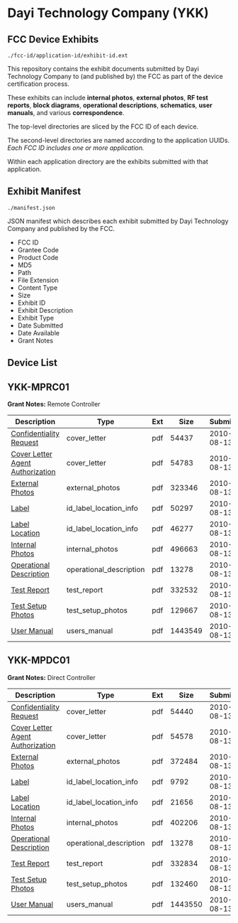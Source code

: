# Dayi Technology Company (YKK)
## FCC Device Exhibits

```
./fcc-id/application-id/exhibit-id.ext
```

This repository contains the exhibit documents submitted by Dayi Technology Company to (and published by) the FCC as part of the device certification process.

These exhibits can include **internal photos**, **external photos**, **RF test reports**, **block diagrams**, **operational descriptions**, **schematics**, **user manuals**, and various **correspondence**.

The top-level directories are sliced by the FCC ID of each device.

The second-level directories are named according to the application UUIDs. *Each FCC ID includes one or more application.*

Within each application directory are the exhibits submitted with that application. 

## Exhibit Manifest

```
./manifest.json
```

JSON manifest which describes each exhibit submitted by Dayi Technology Company and published by the FCC.

- FCC ID
- Grantee Code
- Product Code
- MD5
- Path
- File Extension
- Content Type
- Size
- Exhibit ID
- Exhibit Description
- Exhibit Type
- Date Submitted
- Date Available
- Grant Notes

## Device List
## YKK-MPRC01
**Grant Notes:** Remote Controller

| Description | Type | Ext | Size | Submitted | Available |
| ----------- | ---- | --- | ---- | --------- | --------- |
| [Confidentiality Request](YKK-MPRC01/fbf5e6e82a81a89c3fc88ba6ca122332/1326462.pdf) | cover_letter | pdf | 54437 | 2010-08-13 | 2010-08-13 |
| [Cover Letter Agent Authorization](YKK-MPRC01/fbf5e6e82a81a89c3fc88ba6ca122332/1326463.pdf) | cover_letter | pdf | 54783 | 2010-08-13 | 2010-08-13 |
| [External Photos](YKK-MPRC01/fbf5e6e82a81a89c3fc88ba6ca122332/1326453.pdf) | external_photos | pdf | 323346 | 2010-08-13 | 2010-08-13 |
| [Label](YKK-MPRC01/fbf5e6e82a81a89c3fc88ba6ca122332/1326454.pdf) | id_label_location_info | pdf | 50297 | 2010-08-13 | 2010-08-13 |
| [Label Location](YKK-MPRC01/fbf5e6e82a81a89c3fc88ba6ca122332/1326455.pdf) | id_label_location_info | pdf | 46277 | 2010-08-13 | 2010-08-13 |
| [Internal Photos](YKK-MPRC01/fbf5e6e82a81a89c3fc88ba6ca122332/1326456.pdf) | internal_photos | pdf | 496663 | 2010-08-13 | 2010-08-13 |
| [Operational Description](YKK-MPRC01/fbf5e6e82a81a89c3fc88ba6ca122332/1326457.pdf) | operational_description | pdf | 13278 | 2010-08-13 | 2010-08-13 |
| [Test Report](YKK-MPRC01/fbf5e6e82a81a89c3fc88ba6ca122332/1326459.pdf) | test_report | pdf | 332532 | 2010-08-13 | 2010-08-13 |
| [Test Setup Photos](YKK-MPRC01/fbf5e6e82a81a89c3fc88ba6ca122332/1326460.pdf) | test_setup_photos | pdf | 129667 | 2010-08-13 | 2010-08-13 |
| [User Manual](YKK-MPRC01/fbf5e6e82a81a89c3fc88ba6ca122332/1326461.pdf) | users_manual | pdf | 1443549 | 2010-08-13 | 2010-08-13 |
## YKK-MPDC01
**Grant Notes:** Direct Controller

| Description | Type | Ext | Size | Submitted | Available |
| ----------- | ---- | --- | ---- | --------- | --------- |
| [Confidentiality Request](YKK-MPDC01/a606ad88f96f7b86d2221adf73a59fd1/1326474.pdf) | cover_letter | pdf | 54440 | 2010-08-13 | 2010-08-13 |
| [Cover Letter Agent Authorization](YKK-MPDC01/a606ad88f96f7b86d2221adf73a59fd1/1326475.pdf) | cover_letter | pdf | 54578 | 2010-08-13 | 2010-08-13 |
| [External Photos](YKK-MPDC01/a606ad88f96f7b86d2221adf73a59fd1/1326465.pdf) | external_photos | pdf | 372484 | 2010-08-13 | 2010-08-13 |
| [Label](YKK-MPDC01/a606ad88f96f7b86d2221adf73a59fd1/1326466.pdf) | id_label_location_info | pdf | 9792 | 2010-08-13 | 2010-08-13 |
| [Label Location](YKK-MPDC01/a606ad88f96f7b86d2221adf73a59fd1/1326467.pdf) | id_label_location_info | pdf | 21656 | 2010-08-13 | 2010-08-13 |
| [Internal Photos](YKK-MPDC01/a606ad88f96f7b86d2221adf73a59fd1/1326468.pdf) | internal_photos | pdf | 402206 | 2010-08-13 | 2010-08-13 |
| [Operational Description](YKK-MPDC01/a606ad88f96f7b86d2221adf73a59fd1/1326469.pdf) | operational_description | pdf | 13278 | 2010-08-13 | 2010-08-13 |
| [Test Report](YKK-MPDC01/a606ad88f96f7b86d2221adf73a59fd1/1326471.pdf) | test_report | pdf | 332834 | 2010-08-13 | 2010-08-13 |
| [Test Setup Photos](YKK-MPDC01/a606ad88f96f7b86d2221adf73a59fd1/1326472.pdf) | test_setup_photos | pdf | 132460 | 2010-08-13 | 2010-08-13 |
| [User Manual](YKK-MPDC01/a606ad88f96f7b86d2221adf73a59fd1/1326473.pdf) | users_manual | pdf | 1443550 | 2010-08-13 | 2010-08-13 |
